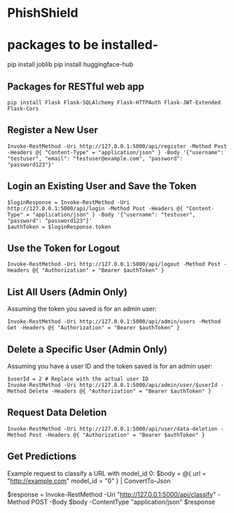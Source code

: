 # PhishShield

# packages to be installed-
pip install joblib
pip install huggingface-hub

## Packages for RESTful web app
```
pip install Flask Flask-SQLAlchemy Flask-HTTPAuth Flask-JWT-Extended Flask-Cors
```

## Register a New User
```
Invoke-RestMethod -Uri http://127.0.0.1:5000/api/register -Method Post -Headers @{ "Content-Type" = "application/json" } -Body '{"username": "testuser", "email": "testuser@example.com", "password": "password123"}'
```

## Login an Existing User and Save the Token
```
$loginResponse = Invoke-RestMethod -Uri http://127.0.0.1:5000/api/login -Method Post -Headers @{ "Content-Type" = "application/json" } -Body '{"username": "testuser", "password": "password123"}'
$authToken = $loginResponse.token
```

## Use the Token for Logout
```
Invoke-RestMethod -Uri http://127.0.0.1:5000/api/logout -Method Post -Headers @{ "Authorization" = "Bearer $authToken" }
```

## List All Users (Admin Only)
Assuming the token you saved is for an admin user:
```
Invoke-RestMethod -Uri http://127.0.0.1:5000/api/admin/users -Method Get -Headers @{ "Authorization" = "Bearer $authToken" }
```

## Delete a Specific User (Admin Only)
Assuming you have a user ID and the token saved is for an admin user:
```
$userId = 2 # Replace with the actual user ID
Invoke-RestMethod -Uri http://127.0.0.1:5000/api/admin/user/$userId -Method Delete -Headers @{ "Authorization" = "Bearer $authToken" }
```

## Request Data Deletion
```
Invoke-RestMethod -Uri http://127.0.0.1:5000/api/user/data-deletion -Method Post -Headers @{ "Authorization" = "Bearer $authToken" }
```

## Get Predictions
Example request to classify a URL with model_id 0:
$body = @{
    url = "http://example.com"
    model_id = "0"
} | ConvertTo-Json

$response = Invoke-RestMethod -Uri "http://127.0.0.1:5000/api/classify" -Method POST -Body $body -ContentType "application/json"
$response

